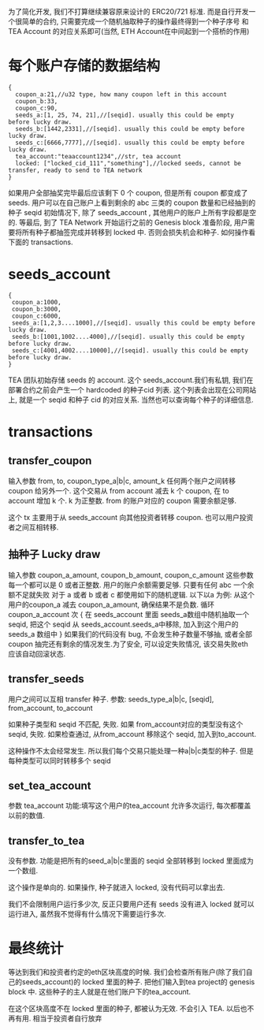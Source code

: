 为了简化开发, 我们不打算继续兼容原来设计的 ERC20/721 标准. 而是自行开发一个很简单的合约, 只需要完成一个随机抽取种子的操作最终得到一个种子序号 和 TEA Account 的对应关系即可(当然, ETH Account在中间起到一个搭桥的作用)
 
# 每个账户存储的数据结构
```
{ 
  coupon_a:21,//u32 type, how many coupon left in this account
  coupon_b:33,
  coupon_c:90,
  seeds_a:[1, 25, 74, 21],//[seqid]. usually this could be empty before lucky draw. 
  seeds_b:[1442,2331],//[seqid]. usually this could be empty before lucky draw. 
  seeds_c:[6666,7777],//[seqid]. usually this could be empty before lucky draw. 
  tea_account:"teaaccount1234",//str, tea account
  locked: ["locked_cid_111","something"],//locked seeds, cannot be transfer, ready to send to TEA network
}
``` 
如果用户全部抽奖完毕最后应该剩下 0 个 coupon, 但是所有 coupon 都变成了 seeds.
用户可以在自己账户上看到剩余的 abc 三类的 coupon 数量和已经抽到的种子 seqid
初始情况下, 除了 seeds_account , 其他用户的账户上所有字段都是空的. 
等最后, 到了 TEA Network 开始运行之前的 Genesis block 准备阶段, 用户需要将所有种子都抽签完成并转移到 locked 中. 否则会损失机会和种子. 如何操作看下面的 transactions.
# seeds_account
```
{
 coupon_a:1000,
 coupon_b:3000,
 coupon_c:6000,
 seeds_a:[1,2,3....1000],//[seqid]. usually this could be empty before lucky draw. 
 seeds_b:[1001,1002....4000],//[seqid]. usually this could be empty before lucky draw. 
 seeds_c:[4001,4002....10000],//[seqid]. usually this could be empty before lucky draw. 
}
```

TEA 团队初始存储 seeds 的 account. 这个 seeds_account.我们有私钥, 我们在部署合约之前会产生一个 hardcoded 的种子cid 列表.
这个列表会出现在公司网站上, 就是一个 seqid 和种子 cid 的对应关系. 当然也可以查询每个种子的详细信息.

# transactions 
## transfer_coupon
输入参数 from, to, coupon_type_a|b|c, amount_k
任何两个账户之间转移 coupon 给另外一个. 这个交易从 from account 减去 k 个 coupon, 在 to account 增加 k 个.
k 为正整数. 
from 的账户对应的 coupon 需要余额足够.

这个 tx 主要用于从 seeds_account 向其他投资者转移 coupon. 也可以用户投资者之间互相转移. 

## 抽种子 Lucky draw
输入参数 coupon_a_amount, coupon_b_amount, coupon_c_amount
这些参数每一个都可以是 0 或者正整数. 用户的账户余额需要足够. 只要有任何 abc 一个余额不足就失败
对于 a 或者 b 或者 c 都使用如下的随机逻辑. 以下以a 为例:
从这个用户的coupon_a 减去 coupon_a_amount, 确保结果不是负数. 
循环coupon_a_account 次 {
 在 seeds_account 里面 seeds_a数组中随机抽取一个seqid, 把这个 seqid 从 seeds_account.seeds_a中移除, 加入到这个用户的seeds_a 数组中
}
如果我们的代码没有 bug, 不会发生种子数量不够抽, 或者全部 coupon 抽完还有剩余的情况发生.为了安全, 可以设定失败情况, 该交易失败eth 应该自动回滚状态.

## transfer_seeds
用户之间可以互相 transfer 种子. 
参数: seeds_type_a|b|c, [seqid], from_account, to_account

如果种子类型和 seqid 不匹配, 失败. 如果 from_account对应的类型没有这个 seqid, 失败.
如果检查通过, 从from_account 移除这个 seqid, 加入到to_account.

这种操作不太会经常发生. 所以我们每个交易只能处理一种a|b|c类型的种子. 但是每种类型可以同时转移多个 seqid

## set_tea_account
参数 tea_account
功能:填写这个用户的tea_account
允许多次运行, 每次都覆盖以前的数值. 

## transfer_to_tea
没有参数.
功能是把所有的seed_a|b|c里面的 seqid 全部转移到 locked 里面成为一个数组. 

这个操作是单向的. 如果操作, 种子就进入 locked, 没有代码可以拿出去. 

我们不会限制用户运行多少次, 反正只要用户还有 seeds 没有进入 locked 就可以运行进入, 虽然我不觉得有什么情况下需要运行多次.

# 最终统计
等达到我们和投资者约定的eth区块高度的时候. 我们会检查所有账户(除了我们自己的seeds_account)的 locked 里面的种子. 把他们输入到tea project的 genesis block 中. 这些种子的主人就是在他们账户下的tea_account.

在这个区块高度不在 locked 里面的种子, 都被认为无效. 不会引入 TEA. 以后也不再有用. 相当于投资者自行放弃



